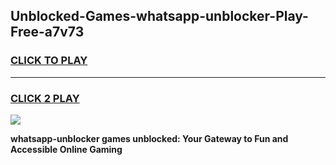 
## Unblocked-Games-whatsapp-unblocker-Play-Free-a7v73
<h3>
<a href="https://premium76.site?title=whatsapp-unblocker&ref=23A">CLICK TO PLAY</a></h3>
<hr>

<h3>
<a href="https://premium76.site?title=whatsapp-unblocker&ref=23A">CLICK 2 PLAY</a>
  
</h3>

<a href="https://premium76.site?title=whatsapp-unblocker&ref=23A"><img src="https://clearcache.store/games.png"></a>


**whatsapp-unblocker games unblocked: Your Gateway to Fun and Accessible Online Gaming**
